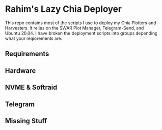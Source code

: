 # Rahim's Lazy Chia Deployer

This repo contains most of the scripts I use to deploy my Chia Plotters and Harvesters. It relies on the SWAR Plot Manager, Telegram-Send, and Ubuntu 20.04. I have broken the deployment scripts into groups depending what your reqiorements are.

## Requirements

## Hardware

## NVME & Softraid

## Telegram

## Missing Stuff
